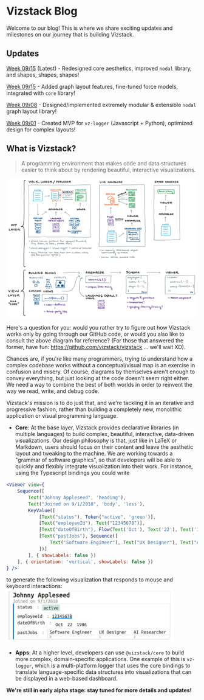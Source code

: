 # Vizstack Blog
Welcome to our blog! This is where we share exciting updates and milestones on our journey that is building Vizstack.

## Updates
[Week 09/15](WEEK-09-22.md) (Latest) - Redesigned core aesthetics, improved `nodal` library, and shapes, shapes, shapes!

[Week 09/15](WEEK-09-15.md) - Added graph layout features, fine-tuned force models, integrated with `core` library!

[Week 09/08](WEEK-09-08.md) - Designed/implemented extremely modular & extensible `nodal` graph layout library!

[Week 09/01](WEEK-09-01.md) - Created MVP for `vz-logger` (Javascript + Python), optimized design for complex layouts!

## What is Vizstack?
> A programming environment that makes code and data structures easier to think about by rendering beautiful, interactive visualizations.

![Vizstack Structure](https://github.com/vizstack/blog/blob/master/img/vizstack-structure.png)

Here's a question for you: would you rather try to figure out how Vizstack works only by going through our GitHub code, or would you also like to consult the above diagram for reference? (For those that answered the former, have fun: https://github.com/vizstack/vizstack ... we'll wait XD).

Chances are, if you're like many programmers, trying to understand how a complex codebase works without a conceptual/visual map is an exercise in confusion and misery. Of course, diagrams by themselves aren't enough to convey everything, but just looking at the code doesn't seem right either. We need a way to combine the best of both worlds in order to reinvent the way we read, write, and debug code.

Vizstack's mission is to do just that, and we're tackling it in an iterative and progressive fashion, rather than building a completely new, monolithic application or visual programming language.

- **Core**: At the base layer, Vizstack provides declarative libraries (in multiple languages) to build complex, beautiful, interactive, data-driven visualizations. Our design philosophy is that, just like in LaTeX or Markdown, users should focus on their content and leave the aesthetic layout and tweaking to the machine. We are working towards a "grammar of software graphics", so that developers will be able to quickly and flexibly integrate visualization into their work. For instance, using the Typescript bindings you could write
```jsx
<Viewer view={
    Sequence([
        Text("Johnny Appleseed", 'heading'),
        Text("Joined on 9/1/2018", 'body', 'less'),
        KeyValue([
            [Text("status"), Token("active", 'green')],
            [Text("employeeId"), Text("12345678")],
            [Text("dateOfBirth"), Flow(Text('Oct'), Text('22'), Text('1986'))],
            [Text("pastJobs"), Sequence([
                Text("Software Engineer"), Text("UX Designer"), Text("AI Researcher")
            ])]
        ], { showLabels: false })
    ], { orientation: 'vertical', showLabels: false })
} />
```
to generate the following visualization that responds to mouse and keyboard interactions:
<img src="https://github.com/vizstack/blog/blob/master/img/core-example.png" width="440">

- **Apps**: At a higher level, developers can use `@vizstack/core` to build more complex, domain-specific applications. One example of this is `vz-logger`, which is a multi-platform logger that uses the core bindings to translate language-specific data structures into visualizations that can be displayed in a web-based dashboard.

**We're still in early alpha stage: stay tuned for more details and updates!**
